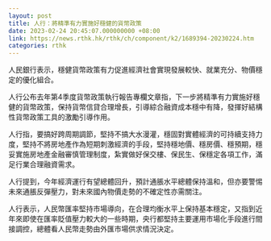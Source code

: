 ```yaml
---
layout: post
title: 人行：將精準有力實施好穩健的貨幣政策
date: 2023-02-24 20:45:07.000000000 +08:00
link: https://news.rthk.hk/rthk/ch/component/k2/1689394-20230224.htm
categories: rthk
---
```


人民銀行表示，穩健貨幣政策有力促進經濟社會實現發展較快、就業充分、物價穩定的優化組合。

人行公布去年第4季度貨幣政策執行報告專欄文章指，下一步將精準有力實施好穩健的貨幣政策，保持貨幣信貸合理增長，引導綜合融資成本穩中有降，發揮好結構性貨幣政策工具的激勵引導作用。

人行指，要搞好跨周期調節，堅持不搞大水漫灌，穩固對實體經濟的可持續支持力度，堅持不將房地產作為短期刺激經濟的手段，堅持穩地價、穩房價、穩預期，穩妥實施房地產金融審慎管理制度，紮實做好保交樓、保民生、保穩定各項工作，滿足行業合理融資需求。

人行提到，今年經濟運行有望總體回升，預計通脹水平總體保持溫和，但亦要警惕未來通脹反彈壓力，對未來國內物價走勢的不確定性亦需關注。

人行表示，人民幣匯率堅持市場導向，在合理均衡水平上保持基本穩定，又指到近年來即使在匯率貶值壓力較大的一些時期，央行都堅持主要運用市場化手段進行間接調控，總體看人民幣走勢由外匯市場供求情況決定。
